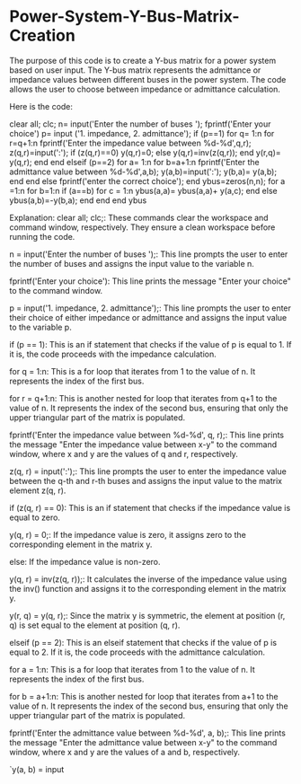 # Power-System-Y-Bus-Matrix-Creation
The purpose of this code is to create a Y-bus matrix for a power system based on user input. The Y-bus matrix represents the admittance or impedance values between different buses in the power system. The code allows the user to choose between impedance or admittance calculation.


Here is the code:

clear all; clc;
n= input('Enter the number of buses '); fprintf('Enter your choice')
p= input ('1. impedance, 2. admittance'); if (p==1)
for q= 1:n
    for r=q+1:n
fprintf('Enter the impedance value between %d-%d',q,r); z(q,r)=input(':');
if (z(q,r)==0)
y(q,r)=0; else
y(q,r)=inv(z(q,r)); end
y(r,q)= y(q,r);
    end
end
elseif (p==2) for a= 1:n for b=a+1:n
fprintf('Enter the admittance value between %d-%d',a,b); y(a,b)=input(':');
y(b,a)= y(a,b); end
    end
else
fprintf('enter the correct choice'); end
ybus=zeros(n,n); for a =1:n
for b=1:n if (a==b)
for c = 1:n
ybus(a,a)= ybus(a,a)+ y(a,c); end
else
ybus(a,b)=-y(b,a); end
end
end
ybus



Explanation:
clear all; clc;: These commands clear the workspace and command window, respectively. They ensure a clean workspace before running the code.

n = input('Enter the number of buses ');: This line prompts the user to enter the number of buses and assigns the input value to the variable n.

fprintf('Enter your choice'): This line prints the message "Enter your choice" to the command window.

p = input('1. impedance, 2. admittance');: This line prompts the user to enter their choice of either impedance or admittance and assigns the input value to the variable p.

if (p == 1): This is an if statement that checks if the value of p is equal to 1. If it is, the code proceeds with the impedance calculation.

for q = 1:n: This is a for loop that iterates from 1 to the value of n. It represents the index of the first bus.

for r = q+1:n: This is another nested for loop that iterates from q+1 to the value of n. It represents the index of the second bus, ensuring that only the upper triangular part of the matrix is populated.

fprintf('Enter the impedance value between %d-%d', q, r);: This line prints the message "Enter the impedance value between x-y" to the command window, where x and y are the values of q and r, respectively.

z(q, r) = input(':');: This line prompts the user to enter the impedance value between the q-th and r-th buses and assigns the input value to the matrix element z(q, r).

if (z(q, r) == 0): This is an if statement that checks if the impedance value is equal to zero.

y(q, r) = 0;: If the impedance value is zero, it assigns zero to the corresponding element in the matrix y.

else: If the impedance value is non-zero.

y(q, r) = inv(z(q, r));: It calculates the inverse of the impedance value using the inv() function and assigns it to the corresponding element in the matrix y.

y(r, q) = y(q, r);: Since the matrix y is symmetric, the element at position (r, q) is set equal to the element at position (q, r).

elseif (p == 2): This is an elseif statement that checks if the value of p is equal to 2. If it is, the code proceeds with the admittance calculation.

for a = 1:n: This is a for loop that iterates from 1 to the value of n. It represents the index of the first bus.

for b = a+1:n: This is another nested for loop that iterates from a+1 to the value of n. It represents the index of the second bus, ensuring that only the upper triangular part of the matrix is populated.

fprintf('Enter the admittance value between %d-%d', a, b);: This line prints the message "Enter the admittance value between x-y" to the command window, where x and y are the values of a and b, respectively.

`y(a, b) = input
